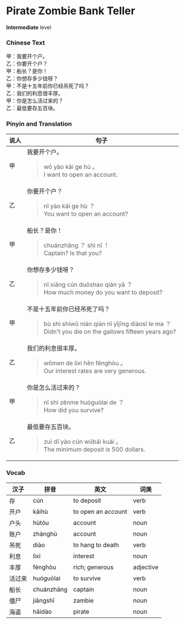 # Pirate Zombie Bank Teller
**Intermediate** level
### Chinese Text
甲：我要开个户。<br />乙：你要开个户？<br />甲：船长？是你！<br />乙：你想存多少钱呀？<br />甲：不是十五年前你已经吊死了吗？<br />乙：我们的利息很丰厚。<br />甲：你是怎么活过来的？<br />乙：最低要存五百块。

### Pinyin and Translation
|说人|句子|
|----|----|
|甲|我要开个户。<blockquote>wǒ yào kāi ge hù 。<br />I want to open an account.</blockquote>|
|乙|你要开个户？<blockquote>nǐ yào kāi ge hù ？<br />You want to open an account?</blockquote>|
|甲|船长？是你！<blockquote>chuánzhǎng ？ shì nǐ ！<br />Captain? Is that you?</blockquote>|
|乙|你想存多少钱呀？<blockquote>nǐ xiǎng cún duōshao qián yā ？<br />How much money do you want to deposit?</blockquote>|
|甲|不是十五年前你已经吊死了吗？<blockquote>bù shì shíwǔ nián qián nǐ yǐjīng diàosǐ le ma ？<br />Didn't you die on the gallows fifteen years ago?</blockquote>|
|乙|我们的利息很丰厚。<blockquote>wǒmen de lìxi hěn fēnghòu 。<br />Our interest rates are very generous.</blockquote>|
|甲|你是怎么活过来的？<blockquote>nǐ shì zěnme huóguòlai de ？<br />How did you survive?</blockquote>|
|乙|最低要存五百块。<blockquote>zuì dī yào cún wǔbǎi kuài 。<br />The minimum deposit is 500 dollars.</blockquote>|
### Vocab
|汉子|拼音|英文|词类|
|----|----|----|----|
|存|cún|to deposit|verb|
|开户|kāihù|to open an account|verb|
|户头|hùtóu|account|noun|
|账户|zhànghù|account|noun|
|吊死|diào|to hang to death|verb|
|利息|lìxi|interest|noun|
|丰厚|fēnghòu|rich; generous|adjective|
|活过来|huóguòlai|to survive|verb|
|船长|chuánzhǎng|captain|noun|
|僵尸|jiāngshī|zambie|noun|
|海盗|hǎidào|pirate|noun|